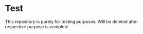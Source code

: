 # Test
This repository is purely for testing purposes. Will be deleted after respective purpose is complete
